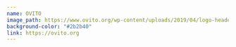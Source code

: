 ```yaml
---
name: OVITO
image_path: https://www.ovito.org/wp-content/uploads/2019/04/logo-header-2.png
background-color: "#2b2b40"
link: https://ovito.org
---
```

